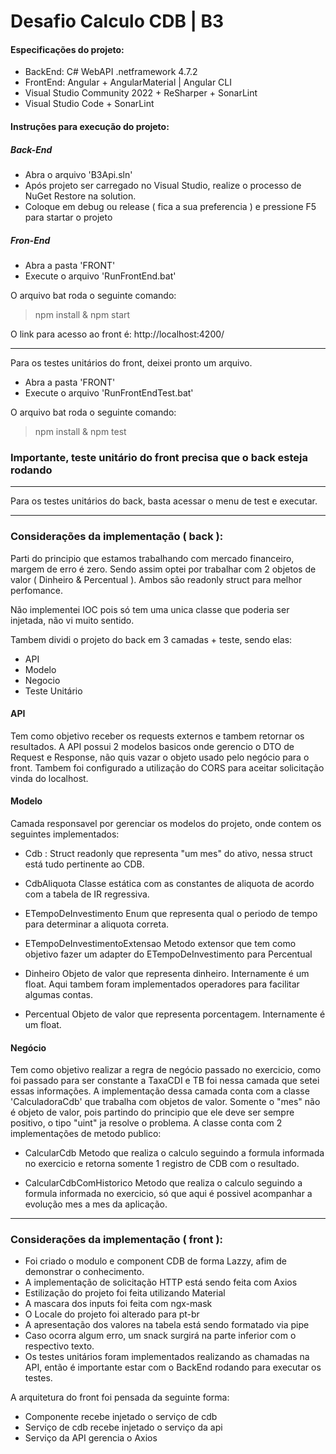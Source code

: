 # Desafio Calculo CDB | B3

#### Especificações do projeto:
- BackEnd: C# WebAPI .netframework 4.7.2
- FrontEnd: Angular + AngularMaterial | Angular CLI
- Visual Studio Community 2022 + ReSharper + SonarLint
- Visual Studio Code + SonarLint

#### Instruções para execução do projeto:
##### Back-End
- Abra o arquivo 'B3Api.sln'
- Após projeto ser carregado no Visual Studio, realize o processo de NuGet Restore na solution.
- Coloque em debug ou release ( fica a sua preferencia ) e pressione F5 para startar o projeto

##### Fron-End
- Abra a pasta 'FRONT'
- Execute o arquivo 'RunFrontEnd.bat'

O arquivo bat roda o seguinte comando:
> npm install & npm start

O link para acesso ao front é:
http://localhost:4200/

---
Para os testes unitários do front, deixei pronto um arquivo.
- Abra a pasta 'FRONT'
- Execute o arquivo 'RunFrontEndTest.bat'

O arquivo bat roda o seguinte comando:
>npm install & npm test

### Importante, teste unitário do front precisa que o back esteja rodando

---
Para os testes unitários do back, basta acessar o menu de test e executar.

---

### Considerações da implementação ( back ):
Parti do principio que estamos trabalhando com mercado financeiro, margem de erro é zero. Sendo assim optei por trabalhar com 2 objetos de valor ( Dinheiro & Percentual ). Ambos são readonly struct para melhor perfomance.

Não implementei IOC pois só tem uma unica classe que poderia ser injetada, não vi muito sentido.

Tambem dividi o projeto do back em 3 camadas + teste, sendo elas:
- API
- Modelo
- Negocio
- Teste Unitário

#### API
Tem como objetivo receber os requests externos e tambem retornar os resultados.
A API possui 2 modelos basicos onde gerencio o DTO de Request e Response, não quis vazar o objeto usado pelo negócio para o front.
Tambem foi configurado a utilização do CORS para aceitar solicitação vinda do localhost.

#### Modelo
Camada responsavel por gerenciar os modelos do projeto, onde contem os seguintes implementados:
- Cdb :
Struct readonly que representa "um mes" do ativo, nessa struct está tudo pertinente ao CDB.

- CdbAliquota
Classe estática com as constantes de aliquota de acordo com a tabela de IR regressiva.

- ETempoDeInvestimento
Enum que representa qual o periodo de tempo para determinar a aliquota correta.

- ETempoDeInvestimentoExtensao
Metodo extensor que tem como objetivo fazer um adapter do ETempoDeInvestimento para Percentual

- Dinheiro
Objeto de valor que representa dinheiro. Internamente é um float.
Aqui tambem foram implementados operadores para facilitar algumas contas.

- Percentual
Objeto de valor que representa porcentagem. Internamente é um float.

#### Negócio
Tem como objetivo realizar a regra de negócio passado no exercicio, como foi passado para ser constante a TaxaCDI e TB foi nessa camada que setei essas informações.
A implementação dessa camada conta com a classe 'CalculadoraCdb' que trabalha com objetos de valor.
Somente o "mes" não é objeto de valor, pois partindo do principio que ele deve ser sempre positivo, o tipo "uint" ja resolve o problema.
A classe conta com 2 implementações de metodo publico:

- CalcularCdb
Metodo que realiza o calculo seguindo a formula informada no exercicio e retorna somente 1 registro de CDB com o resultado.

- CalcularCdbComHistorico
Metodo que realiza o calculo seguindo a formula informada no exercicio, só que aqui é possivel acompanhar a evolução mes a mes da aplicação.

---

### Considerações da implementação ( front ):
- Foi criado o modulo e component CDB de forma Lazzy, afim de demonstrar o conhecimento.
- A implementação de solicitação HTTP está sendo feita com Axios
- Estilização do projeto foi feita utilizando Material
- A mascara dos inputs foi feita com ngx-mask
- O Locale do projeto foi alterado para pt-br
- A apresentação dos valores na tabela está sendo formatado via pipe
- Caso ocorra algum erro, um snack surgirá na parte inferior com o respectivo texto.
- Os testes unitários foram implementados realizando as chamadas na API, então é importante estar com o BackEnd rodando para executar os testes.

A arquitetura do front foi pensada da seguinte forma:
- Componente recebe injetado o serviço de cdb
- Serviço de cdb recebe injetado o serviço da api
- Serviço da API gerencia o Axios